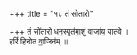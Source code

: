 +++
title = "१८ तं सोतारो"

+++
तं सो॑तारो धन॒स्पृत॑मा॒शुं वाजा॑य॒ यात॑वे ।  
हरिं॑ हिनोत वा॒जिन॑म् ॥